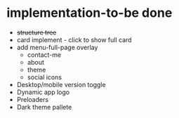 # implementation-to-be done
* ~~structure tree~~
* card implement - click to show full card
* add menu-full-page overlay
  * contact-me
  * about
  * theme
  * social icons
* Desktop/mobile version toggle
* Dynamic app logo
* Preloaders
* Dark theme pallete


